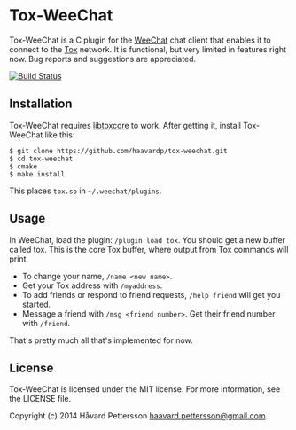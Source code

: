 Tox-WeeChat
===========

Tox-WeeChat is a C plugin for the [WeeChat][1] chat client that enables it to connect to the [Tox][2] network. It is functional, but very limited in features right now. Bug reports and suggestions are appreciated.

[![Build Status](https://travis-ci.org/haavardp/tox-weechat.svg?branch=master)](https://travis-ci.org/haavardp/tox-weechat)

Installation
------------

Tox-WeeChat requires [libtoxcore][3] to work. After getting it, install Tox-WeeChat like this:

    $ git clone https://github.com/haavardp/tox-weechat.git
    $ cd tox-weechat
    $ cmake .
    $ make install

This places `tox.so` in `~/.weechat/plugins`.

Usage
-----

In WeeChat, load the plugin: `/plugin load tox`. You should get a new buffer called tox. This is the core Tox buffer, where output from Tox commands will print.

 - To change your name, `/name <new name>`.
 - Get your Tox address with `/myaddress`.
 - To add friends or respond to friend requests, `/help friend` will get you started.
 - Message a friend with `/msg <friend number>`. Get their friend number with `/friend`.

That's pretty much all that's implemented for now.

License
---------

Tox-WeeChat is licensed under the MIT license. For more information, see the LICENSE file.

Copyright (c) 2014 Håvard Pettersson <haavard.pettersson@gmail.com>.

[1]: http://weechat.org
[2]: http://tox.im
[3]: https://github.com/irungentoo/toxcore

